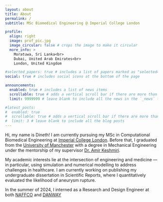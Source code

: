 ```yaml
---
layout: about
title: About
permalink: /
subtitle: MSc Biomedical Engineering @ Imperial College London

profile:
  align: right
  image: prof_pic.jpg
  image_circular: false # crops the image to make it circular
  more_info: >
    Moratuwa, Sri Lanka<br>
    Dubai, United Arab Emirates<br>
    London, United Kingdom

#selected_papers: true # includes a list of papers marked as "selected={true}"
social: true # includes social icons at the bottom of the page

announcements:
  enabled: true # includes a list of news items
  scrollable: true # adds a vertical scroll bar if there are more than 3 news items
  limit: 9999999 # leave blank to include all the news in the `_news` folder

#latest_posts:
#  enabled: true
#  scrollable: true # adds a vertical scroll bar if there are more than 3 new posts items
#  limit: 3 # leave blank to include all the blog posts
---
```


Hi, my name is Dineth! I am currently pursuing my MSc in Computational Biomedical Engineering at [Imperial College London](https://www.imperial.ac.uk). Before that, I graduated from the [University of Manchester](https://www.manchester.ac.uk) with a degree in Mechanical Engineering under the mentorship of my supervisor [Dr. Amir Keshmiri](https://research.manchester.ac.uk/en/persons/a.keshmiri).

My academic interests lie at the intersection of engineering and medicine — in particular, using simulation and numerical modelling to address challenges in healthcare. I am currently working on publishing my undergraduate dissertation in Scientific Reports, where I quantitatively evaluated the likelihood of aneurysm rupture.

In the summer of 2024, I interned as a Research and Design Engineer at both [NAFFCO](https://www.naffco.com) and [DANWAY](https://danwaygroup.com)
